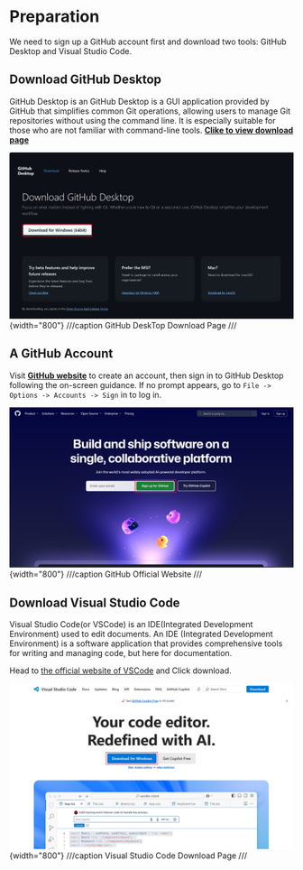 # Preparation

We need to sign up a GitHub account first and download two tools: GitHub Desktop and Visual Studio Code.

## Download GitHub Desktop

GitHub Desktop is an GitHub Desktop is a GUI application provided by GitHub that simplifies common Git operations, allowing users to manage Git repositories without using the command line. It is especially suitable for those who are not familiar with command-line tools. [**Clike to view download page**](https://desktop.github.com/download/)

![github-desktop-download](../assets/github-desktop-download.png){width="800"}
///caption
GitHub DeskTop Download Page
///

## A GitHub Account

Visit [**GitHub website**](https://github.com/) to create an account, then sign in to GitHub Desktop following the on-screen guidance. If no prompt appears, go to `File -> Options -> Accounts -> Sign` in to log in.

![github-desktop-download](../assets/github-official-website.png){width="800"}
///caption
GitHub Official Website
///

## Download Visual Studio Code

Visual Studio Code(or VSCode) is an IDE(Integrated Development Environment) used to edit documents. An IDE (Integrated Development Environment) is a software application that provides comprehensive tools for writing and managing code, but here for documentation.

Head to [the official website of VSCode](https://code.visualstudio.com/) and Click download.

![vscode-download](../assets/download-vscode.png){width="800"}
///caption
Visual Studio Code Download Page
///
